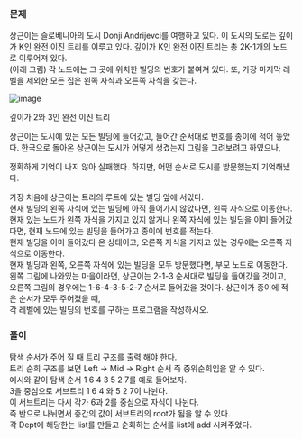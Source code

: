 ### 문제

상근이는 슬로베니아의 도시 Donji Andrijevci를 여행하고 있다. 이 도시의 도로는 깊이가 K인 완전 이진 트리를 이루고 있다. 깊이가 K인 완전 이진 트리는 총 2K-1개의 노드로 이루어져 있다.    
(아래 그림) 각 노드에는 그 곳에 위치한 빌딩의 번호가 붙여져 있다. 또, 가장 마지막 레벨을 제외한 모든 집은 왼쪽 자식과 오른쪽 자식을 갖는다.   

![image](https://github.com/Win-9/Algorism/assets/80390524/3b0e5f62-0db2-446c-b569-d50a2e32b43c)



깊이가 2와 3인 완전 이진 트리   

상근이는 도시에 있는 모든 빌딩에 들어갔고, 들어간 순서대로 번호를 종이에 적어 놓았다. 한국으로 돌아온 상근이는 도시가 어떻게 생겼는지 그림을 그려보려고 하였으나,    

정확하게 기억이 나지 않아 실패했다. 하지만, 어떤 순서로 도시를 방문했는지 기억해냈다.   

가장 처음에 상근이는 트리의 루트에 있는 빌딩 앞에 서있다.   
현재 빌딩의 왼쪽 자식에 있는 빌딩에 아직 들어가지 않았다면, 왼쪽 자식으로 이동한다.   
현재 있는 노드가 왼쪽 자식을 가지고 있지 않거나 왼쪽 자식에 있는 빌딩을 이미 들어갔다면, 현재 노드에 있는 빌딩을 들어가고 종이에 번호를 적는다.   
현재 빌딩을 이미 들어갔다 온 상태이고, 오른쪽 자식을 가지고 있는 경우에는 오른쪽 자식으로 이동한다.   
현재 빌딩과 왼쪽, 오른쪽 자식에 있는 빌딩을 모두 방문했다면, 부모 노드로 이동한다.   
왼쪽 그림에 나와있는 마을이라면, 상근이는 2-1-3 순서대로 빌딩을 들어갔을 것이고, 오른쪽 그림의 경우에는 1-6-4-3-5-2-7 순서로 들어갔을 것이다. 상근이가 종이에 적은 순서가 모두 주어졌을 때,   
각 레벨에 있는 빌딩의 번호를 구하는 프로그램을 작성하시오.   


### 풀이

탐색 순서가 주어 질 때 트리 구조를 출력 해야 한다.   
트리 순회 구조를 보면 Left -> Mid -> Right 순서 즉 중위순회임을 알 수 있다.   
예시와 같이 탐색 순서 1 6 4 3 5 2 7를 예로 들어보자.    
3을 중심으로 서브트리 1 6 4 와 5 2 7이 나뉜다.   
이 서브트리는 다시 각가 6과 2를 중심으로 자식이 나뉜다.   
즉 반으로 나뉘면서 중간의 값이 서브트리의 root가 됨을 알 수 있다.   
각 Dept에 해당한는 list를 만들고 순회하는 순서를 list에 add 시켜주었다.
